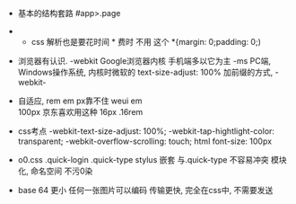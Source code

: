 -  基本的结构套路
   #app>.page
-  * css 解析也是要花时间  *  费时
   不用 这个  *{margin: 0;padding: 0;)
-  浏览器有认识.
   -webkit    Google浏览器内核    手机端多以它为主
   -ms  PC端,    Windows操作系统,   内核时微软的
   text-size-adjust: 100%
   加前缀的方式,  -webkit-
-  自适应,  rem em     px靠不住
   weui  em   
   100px  京东喜欢用这种
   16px   .16rem

-  css考点
   -webkit-text-size-adjust: 100%;
   -webkit-tap-hightlight-color: transparent;
   -webkit-overflow-scrolling: touch;
   html font-size: 100px

-  o0.css
   .quick-login .quick-type
   stylus 嵌套
   与.quick-type 不容易冲突 
   模块化, 命名空间  不污0染

-  base 64
   更小  任何一张图片可以编码
   传输更快, 完全在css中, 不需要发送